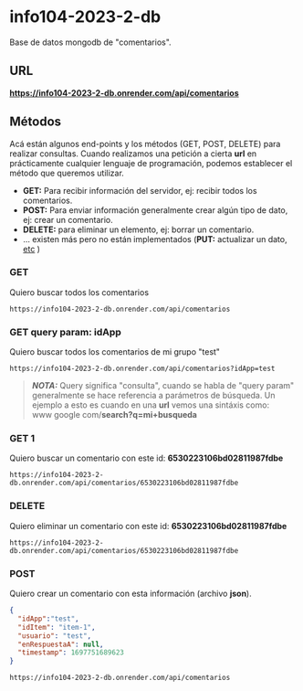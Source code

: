 # info104-2023-2-db
Base de datos mongodb de "comentarios".

## URL
**https://info104-2023-2-db.onrender.com/api/comentarios**

## Métodos

Acá están algunos end-points y los métodos (GET, POST, DELETE) para realizar consultas. Cuando realizamos una petición a cierta **url** en prácticamente cualquier lenguaje de programación, podemos establecer el método que queremos utilizar.

- **GET:** Para recibir información del servidor, ej: recibir todos los comentarios.
- **POST:** Para enviar información generalmente crear algún tipo de dato, ej: crear un comentario.
- **DELETE:** para eliminar un elemento, ej: borrar un comentario.
- ... existen más pero no están implementados (**PUT:** actualizar un dato, [etc](https://developer.mozilla.org/es/docs/Web/HTTP/Methods) )

### GET

Quiero buscar todos los comentarios

```
https://info104-2023-2-db.onrender.com/api/comentarios
```

### GET query param: idApp

Quiero buscar todos los comentarios de mi grupo "test"

```
https://info104-2023-2-db.onrender.com/api/comentarios?idApp=test
```

> **_NOTA:_**  Query significa "consulta", cuando se habla de "query param" generalmente se hace referencia a parámetros de búsqueda. Un ejemplo a esto es cuando en una **url**
> vemos una sintáxis como:<br>
> www google com/**search?q=mi+busqueda**

### GET 1

Quiero buscar un comentario con este id: **6530223106bd02811987fdbe**

```
https://info104-2023-2-db.onrender.com/api/comentarios/6530223106bd02811987fdbe
```

### DELETE

Quiero eliminar un comentario con este id: **6530223106bd02811987fdbe**

```
https://info104-2023-2-db.onrender.com/api/comentarios/6530223106bd02811987fdbe
```

### POST

Quiero crear un comentario con esta información (archivo **json**).

```json
{
  "idApp":"test",
  "idItem": "item-1",
  "usuario": "test",
  "enRespuestaA": null,
  "timestamp": 1697751689623
}
```
```
https://info104-2023-2-db.onrender.com/api/comentarios
```
